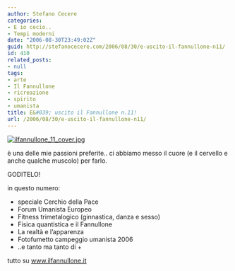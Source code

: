 ```yaml
---
author: Stefano Cecere
categories:
- E io cecio..
- Tempi moderni
date: "2006-08-30T23:49:02Z"
guid: http://stefanocecere.com/2006/08/30/e-uscito-il-fannullone-n11/
id: 410
related_posts:
- null
tags:
- arte
- Il Fannullone
- ricreazione
- spirito
- umanista
title: E&#039; uscito il Fannullone n.11!
url: /2006/08/30/e-uscito-il-fannullone-n11/
---
```


<a target="_blank" href="http://www.ilfannullone.it"><img alt="ilfannullone_11_cover.jpg" id="image409" src="http://stefanocecere.com/wp-content/uploads/sites/3/2006/08/ilfannullone_11_cover.jpg" /></a>

è una delle mie passioni preferite.. ci abbiamo messo il cuore (e il cervello e anche qualche muscolo) per farlo.

GODITELO!

in questo numero:

  * speciale Cerchio della Pace
  * Forum Umanista Europeo
  * Fitness trimetalogico (ginnastica, danza e sesso)
  * Fisica quantistica e il Fannullone
  * La realtà e l&#8217;apparenza
  * Fotofumetto campeggio umanista 2006
  * ..e tanto ma tanto di +

tutto su <a target="_blank" href="http://www.ilfannullone.it">www.ilfannullone.it</a>